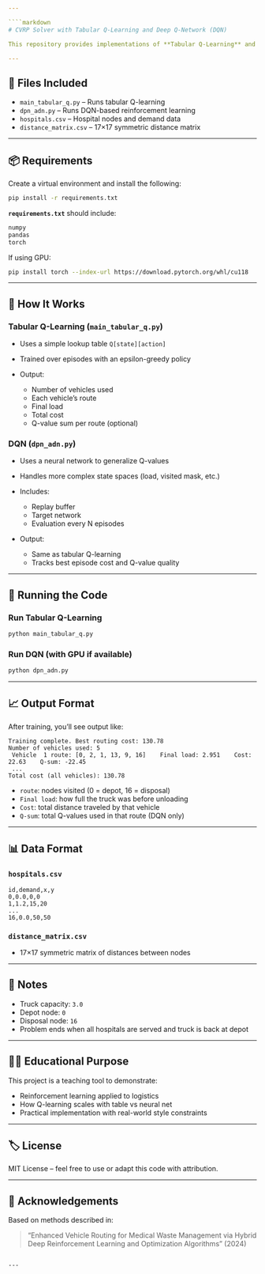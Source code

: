 ```yaml
---

````markdown
# CVRP Solver with Tabular Q-Learning and Deep Q-Network (DQN)

This repository provides implementations of **Tabular Q-Learning** and **Deep Q-Network (DQN)** to solve a variant of the **Capacitated Vehicle Routing Problem (CVRP)** — tailored for medical waste collection, using real hospital demand and distance data.

---
```


## 📁 Files Included

- `main_tabular_q.py` – Runs tabular Q-learning
- `dpn_adn.py` – Runs DQN-based reinforcement learning
- `hospitals.csv` – Hospital nodes and demand data
- `distance_matrix.csv` – 17×17 symmetric distance matrix

---

## 📦 Requirements

Create a virtual environment and install the following:

```bash
pip install -r requirements.txt
````

**`requirements.txt`** should include:

```txt
numpy
pandas
torch
```

If using GPU:

```bash
pip install torch --index-url https://download.pytorch.org/whl/cu118
```

---

## 🧠 How It Works

### Tabular Q-Learning (`main_tabular_q.py`)

* Uses a simple lookup table `Q[state][action]`
* Trained over episodes with an epsilon-greedy policy
* Output:

  * Number of vehicles used
  * Each vehicle’s route
  * Final load
  * Total cost
  * Q-value sum per route (optional)

### DQN (`dpn_adn.py`)

* Uses a neural network to generalize Q-values
* Handles more complex state spaces (load, visited mask, etc.)
* Includes:

  * Replay buffer
  * Target network
  * Evaluation every N episodes
* Output:

  * Same as tabular Q-learning
  * Tracks best episode cost and Q-value quality

---

## 🚀 Running the Code

### Run Tabular Q-Learning

```bash
python main_tabular_q.py
```

### Run DQN (with GPU if available)

```bash
python dpn_adn.py
```

---

## 📈 Output Format

After training, you’ll see output like:

```
Training complete. Best routing cost: 130.78
Number of vehicles used: 5
 Vehicle  1 route: [0, 2, 1, 13, 9, 16]    Final load: 2.951    Cost: 22.63    Q-sum: -22.45
 ...
Total cost (all vehicles): 130.78
```

* `route`: nodes visited (0 = depot, 16 = disposal)
* `Final load`: how full the truck was before unloading
* `Cost`: total distance traveled by that vehicle
* `Q-sum`: total Q-values used in that route (DQN only)

---

## 📊 Data Format

### `hospitals.csv`

```csv
id,demand,x,y
0,0.0,0,0
1,1.2,15,20
...
16,0.0,50,50
```

### `distance_matrix.csv`

* 17×17 symmetric matrix of distances between nodes

---

## 🧾 Notes

* Truck capacity: `3.0`
* Depot node: `0`
* Disposal node: `16`
* Problem ends when all hospitals are served and truck is back at depot

---

## 🧑‍🎓 Educational Purpose

This project is a teaching tool to demonstrate:

* Reinforcement learning applied to logistics
* How Q-learning scales with table vs neural net
* Practical implementation with real-world style constraints

---

## 🏷 License

MIT License – feel free to use or adapt this code with attribution.

---

## 🙏 Acknowledgements

Based on methods described in:

> “Enhanced Vehicle Routing for Medical Waste Management via Hybrid Deep Reinforcement Learning and Optimization Algorithms” (2024)

```

---
